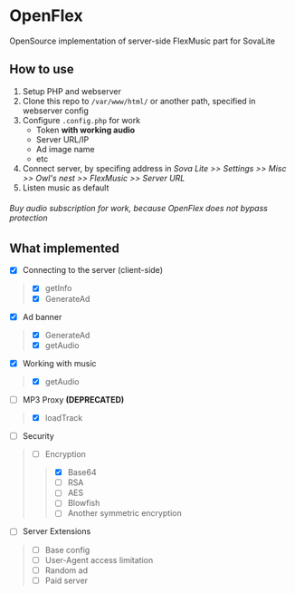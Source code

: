 # OpenFlex
OpenSource implementation of server-side FlexMusic part for SovaLite

## How to use
1. Setup PHP and webserver
2. Clone this repo to `/var/www/html/` or another path, specified in webserver config
3. Configure `.config.php` for work
	- Token __with working audio__
	- Server URL/IP
	- Ad image name
	- etc
4. Connect server, by specifing address in _Sova Lite >> Settings >> Misc >> Owl's nest >> FlexMusic >> Server URL_
5. Listen music as default
###### Buy audio subscription for work, because OpenFlex does not bypass protection

## What implemented
- [X] Connecting to the server (client-side)
> - [X] getInfo
> - [X] GenerateAd
- [X] Ad banner
> - [X] GenerateAd
> - [X] getAudio
- [X] Working with music
> - [X] getAudio
- [ ] MP3 Proxy __(DEPRECATED)__
> - [X] loadTrack
- [ ] Security
> - [ ] Encryption
>> - [X] Base64
>> - [ ] RSA
>> - [ ] AES
>> - [ ] Blowfish
>> - [ ] Another symmetric encryption
- [ ] Server Extensions
> - [ ] Base  config
> - [ ] User-Agent access limitation
> - [ ] Random ad
> - [ ] Paid server
